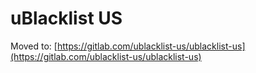 # uBlacklist US

Moved to: [https://gitlab.com/ublacklist-us/ublacklist-us](https://gitlab.com/ublacklist-us/ublacklist-us)
